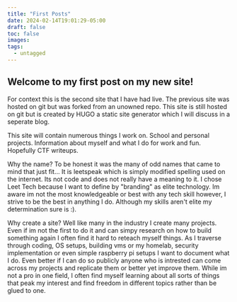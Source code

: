 ```yaml
---
title: "First Posts"
date: 2024-02-14T19:01:29-05:00
draft: false
toc: false
images:
tags:
  - untagged
---
```


## Welcome to my first post on my new site!

For context this is the second site that I have had live. The previous site was hosted on git but
was forked from an unowned repo. This site is still hosted on git but is created by HUGO a static
site generator which I will discuss in a seperate blog.

This site will contain numerous things I work on. School and personal projects. Information about myself and what I do for work and fun. Hopefully CTF writeups.


Why the name?
To be honest it was the many of odd names that came to mind that just fit... It is leetspeak which is simply modified spelling used on the internet. Its not code and does not really have a meaning to it. 
I chose Leet Tech because I want to define by "branding" as elite technology. Im aware im not the most knowledgeable or best with any tech skill however, I strive to be the best in anything I do. Although my skills aren't elite my determination sure is :).

Why create a site?
Well like many in the industry I create many projects. Even if im not the first to do it and can simpy research on how to build something again I often find it hard to reteach myself things. As I traverse through coding, OS setups, building vms or my homelab, security implementation or even simple raspberry pi setups I want to document what I do. Even better if I can do so publicly anyone who is intrested can come across my projects and replicate them or better yet improve them.
While im not a pro in one field, I often find myself learning about all sorts of things that peak my interest and find freedom in different topics rather than be glued to one.